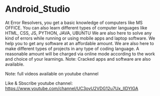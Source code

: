 # Android_Studio

At Error Resolvers, you get a basic knowledge of computers like MS OFFICE. You can also learn different types of computer languages like HTML, CSS, JS, PYTHON, JAVA, UBUNTU We are also here to solve any kind of errors while running or using mobile apps and laptop software. We help you to get any software at an affordable amount. We are also here to make different types of projects in any type of coding language. A reasonable amount will be charged via online mode according to the work and choice of your learnings. Note: Cracked apps and software are also available.

Note: full videos available on youtube channel

Like & Sbscribe youtube channel: https://www.youtube.com/channel/UC3ovU2VDG12u7Ux_IIDYIGA
